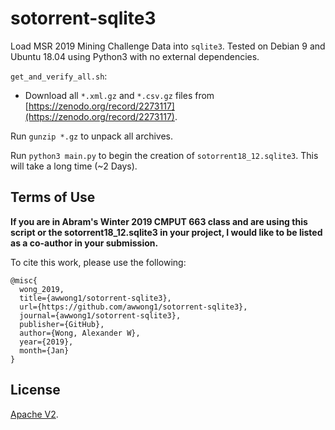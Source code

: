 # sotorrent-sqlite3

Load MSR 2019 Mining Challenge Data into `sqlite3`.
Tested on Debian 9 and Ubuntu 18.04 using Python3 with no external dependencies.

`get_and_verify_all.sh`:
- Download all `*.xml.gz` and `*.csv.gz` files from [https://zenodo.org/record/2273117](https://zenodo.org/record/2273117).

Run `gunzip *.gz` to unpack all archives.

Run `python3 main.py` to begin the creation of `sotorrent18_12.sqlite3`. This will take a long time (~2 Days).

## Terms of Use

**If you are in Abram's Winter 2019 CMPUT 663 class and are using this script or the sotorrent18_12.sqlite3 in your project, I would like to be listed as a co-author in your submission.**

To cite this work, please use the following:

```text
@misc{
  wong_2019,
  title={awwong1/sotorrent-sqlite3},
  url={https://github.com/awwong1/sotorrent-sqlite3},
  journal={awwong1/sotorrent-sqlite3},
  publisher={GitHub},
  author={Wong, Alexander W},
  year={2019},
  month={Jan}
}
```

## License

[Apache V2](LICENSE).
